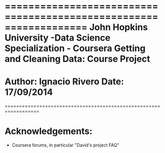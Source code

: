 ==================================================================
John Hopkins University -Data Science Specialization - Coursera
Getting and Cleaning Data: Course Project
==================================================================
Author: Ignacio Rivero
Date: 17/09/2014
==================================================================


























==================================================================

Acknowledgements:
=================
 - Coursera forums, in particular "David's project FAQ"
